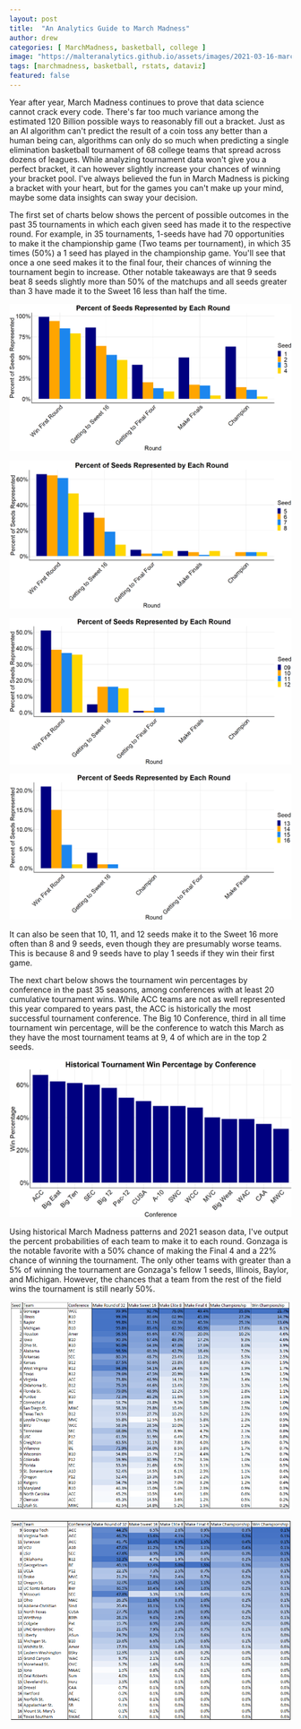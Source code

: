 ```yaml
---
layout: post
title:  "An Analytics Guide to March Madness"
author: drew
categories: [ MarchMadness, basketball, college ]
image: "https://malteranalytics.github.io/assets/images/2021-03-16-march_madness2021/image8.PNG"
tags: [marchmadness, basketball, rstats, dataviz]
featured: false
---
```






Year after year, March Madness continues to prove that data science cannot crack every code.   There's far too much variance among the estimated 120 Billion possible ways to reasonably fill out a bracket.  Just as an AI algorithm can't predict the result of a coin toss any better than a human being can, algorithms can only do so much when predicting a single elimination basketball tournament of 68 college teams that spread across dozens of leagues.  While analyzing tournament data won't give you a perfect bracket, it can however slightly increase your chances of winning your bracket pool.  I've always believed the fun in March Madness is picking a bracket with your heart, but for the games you can't make up your mind, maybe some data insights can sway your decision.

The first set of charts below shows the percent of possible outcomes in the past 35 tournaments in which each given seed has made it to the respective round.  For example, in 35 tournaments, 1-seeds have had 70 opportunities to make it the championship game (Two teams per tournament), in which 35 times (50%) a 1 seed has played in the championship game.  You'll see that once a one seed makes it to the final four, their chances of winning the tournament begin to increase.  Other notable takeaways are that 9 seeds beat 8 seeds slightly more than 50% of the matchups and all seeds greater than 3 have made it to the Sweet 16 less than half the time. 

  
  

![plot of chunk unnamed-chunk-1](/assets/images/2021-03-16-march_madness2021/image1.png) 

![plot of chunk unnamed-chunk-2](/assets/images/2021-03-16-march_madness2021/image2.png)  

![plot of chunk unnamed-chunk-3](/assets/images/2021-03-16-march_madness2021/image3.png)  

![plot of chunk unnamed-chunk-4](/assets/images/2021-03-16-march_madness2021/image4.png)  



It can also be seen that 10, 11, and 12 seeds make it to the Sweet 16 more often than 8 and 9 seeds, even though they are presumably worse teams.  This is because 8 and 9 seeds have to play 1 seeds if they win their first game.  


The next chart below shows the tournament win percentages by conference in the past 35 seasons, among conferences with at least 20 cumulative tournament wins.  While ACC teams are not as well represented this year compared to years past, the ACC is historically the most successful tournament conference.  The Big 10 Conference, third in all time tournament win percentage, will be the conference to watch this March as they have the most tournament teams at 9, 4 of which are in the top 2 seeds. 

![plot of chunk unnamed-chunk-5](/assets/images/2021-03-16-march_madness2021/image5.png)  





Using historical March Madness patterns and 2021 season data, I've output the percent probabilities of each team to make it to each round.  Gonzaga is the notable favorite with a 50% chance of making the Final 4 and a 22% chance of winning the tournament.  The only other teams with greater than a 5% of winning the tournament are Gonzaga's fellow 1 seeds, Illinois, Baylor, and Michigan.  However, the chances that a team from the rest of the field wins the tournament is still nearly 50%. 


![plot of chunk unnamed-chunk-6](/assets/images/2021-03-16-march_madness2021/image6.png)  

![plot of chunk unnamed-chunk-7](/assets/images/2021-03-16-march_madness2021/image7.png)  

